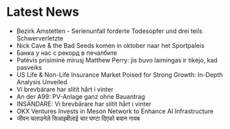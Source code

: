 # Latest News
-  Bezirk Amstetten - Serienunfall forderte Todesopfer und drei teils Schwerverletzte
-  Nick Cave & the Bad Seeds komen in oktober naar het Sportpaleis
-  Банка у нас с рекорд в печалбите
-  Patėvis prisiminė mirusį Matthew Perry: jis buvo laimingas ir tikėjo, kad pasveiks
-  US Life & Non-Life Insurance Market Poised for Strong Growth: In-Depth Analysis Unveiled
-  Vi brevbärare har slitit hårt i vinter
-  An der A99: PV-Anlage ganz ohne Bauantrag
-  INSÄNDARE: Vi brevbärare har slitit hårt i vinter
-  OKX Ventures Invests in Meson Network to Enhance AI Infrastructure
-  जीवन चलाउनेले सिआइबीलाई चार घण्टा दिएको बयान गायब
